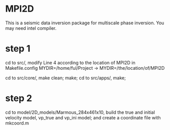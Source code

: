 # MPI2D
This is a seismic data inversion package for multiscale phase inversion. You may need intel compiler.

# step 1
cd to src/, modify Line 4 according to the location of MPI2D in Makefile.config
MYDIR=/home/ful/Project  -> MYDIR=/the/location/of/MPI2D

cd to src/core/, make clean; make;
cd to src/apps/, make;  

# step 2
cd to model/2D_models/Marmous_284x461x10, 
build the true and initial velocity model, vp_true and vp_ini model; 
and create a coordinate file with mkcoord.m
